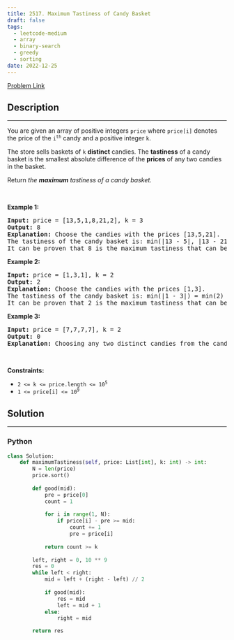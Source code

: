 ```yaml
---
title: 2517. Maximum Tastiness of Candy Basket
draft: false
tags: 
  - leetcode-medium
  - array
  - binary-search
  - greedy
  - sorting
date: 2022-12-25
---
```


[Problem Link](https://leetcode.com/problems/maximum-tastiness-of-candy-basket/)

## Description

---
<p>You are given an array of positive integers <code>price</code> where <code>price[i]</code> denotes the price of the <code>i<sup>th</sup></code> candy and a positive integer <code>k</code>.</p>

<p>The store sells baskets of <code>k</code> <strong>distinct</strong> candies. The <strong>tastiness</strong> of a candy basket is the smallest absolute difference of the <strong>prices</strong> of any two candies in the basket.</p>

<p>Return <em>the <strong>maximum</strong> tastiness of a candy basket.</em></p>

<p>&nbsp;</p>
<p><strong class="example">Example 1:</strong></p>

<pre>
<strong>Input:</strong> price = [13,5,1,8,21,2], k = 3
<strong>Output:</strong> 8
<strong>Explanation:</strong> Choose the candies with the prices [13,5,21].
The tastiness of the candy basket is: min(|13 - 5|, |13 - 21|, |5 - 21|) = min(8, 8, 16) = 8.
It can be proven that 8 is the maximum tastiness that can be achieved.
</pre>

<p><strong class="example">Example 2:</strong></p>

<pre>
<strong>Input:</strong> price = [1,3,1], k = 2
<strong>Output:</strong> 2
<strong>Explanation:</strong> Choose the candies with the prices [1,3].
The tastiness of the candy basket is: min(|1 - 3|) = min(2) = 2.
It can be proven that 2 is the maximum tastiness that can be achieved.
</pre>

<p><strong class="example">Example 3:</strong></p>

<pre>
<strong>Input:</strong> price = [7,7,7,7], k = 2
<strong>Output:</strong> 0
<strong>Explanation:</strong> Choosing any two distinct candies from the candies we have will result in a tastiness of 0.
</pre>

<p>&nbsp;</p>
<p><strong>Constraints:</strong></p>

<ul>
	<li><code>2 &lt;= k &lt;= price.length &lt;= 10<sup>5</sup></code></li>
	<li><code>1 &lt;= price[i] &lt;= 10<sup>9</sup></code></li>
</ul>


## Solution

---
### Python
``` py title='maximum-tastiness-of-candy-basket'
class Solution:
    def maximumTastiness(self, price: List[int], k: int) -> int:
        N = len(price)
        price.sort()
        
        def good(mid):
            pre = price[0]
            count = 1
            
            for i in range(1, N):
                if price[i] - pre >= mid:
                    count += 1
                    pre = price[i]
            
            return count >= k
        
        left, right = 0, 10 ** 9
        res = 0
        while left < right:
            mid = left + (right - left) // 2
            
            if good(mid):
                res = mid
                left = mid + 1
            else:
                right = mid

        return res
```

